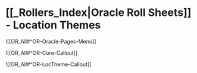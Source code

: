 # [[_Rollers_Index|Oracle Roll Sheets]] - Location Themes

![[OR_All#^OR-Oracle-Pages-Menu]]

![[OR_All#^OR-Core-Callout]]

![[OR_All#^OR-LocTheme-Callout]]
